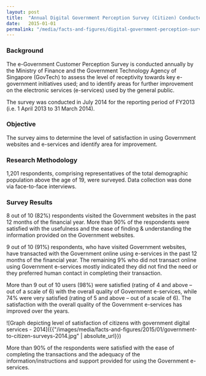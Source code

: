 ```yaml
---
layout: post
title:  "Annual Digital Government Perception Survey (Citizen) Conducted in 2014"
date:   2015-01-01
permalink: "/media/facts-and-figures/digital-government-perception-survey-citizen-2014"
---
```


### **Background**

The e-Government Customer Perception Survey is conducted annually by the Ministry of Finance and the Government Technology Agency of Singapore (GovTech) to assess the level of receptivity towards key e-government initiatives used; and to identify areas for further improvement on the electronic services (e-services) used by the general public.

The survey was conducted in July 2014 for the reporting period of FY2013 (i.e. 1 April 2013 to 31 March 2014).

### **Objective**

The survey aims to determine the level of satisfaction in using Government websites and e-services and identify area for improvement.

### **Research Methodology**

1,201 respondents, comprising representatives of the total demographic population above the age of 19, were surveyed. Data collection was done via face-to-face interviews.

### **Survey Results**

8 out of 10 (82%) respondents visited the Government websites in the past 12 months of the financial year. More than 90% of the respondents were satisfied with the usefulness and the ease of finding & understanding the information provided on the Government websites.

9 out of 10 (91%) respondents, who have visited Government websites, have transacted with the Government online using e-services in the past 12 months of the financial year. The remaining 9% who did not transact online using Government e-services mostly indicated they did not find the need or they preferred human contact in completing their transaction.

More than 9 out of 10 users (98%) were satisfied (rating of 4 and above – out of a scale of 6) with the overall quality of Government e-services, while 74% were very satisfied (rating of 5 and above – out of a scale of 6). The satisfaction with the overall quality of the Government e-services has improved over the years.

![Graph depicting level of satisfaction of citizens with government digital services - 2014]({{"/images/media/facts-and-figures/2015/01/government-to-citizen-surveys-2014.jpg" | absolute_url}})

More than 90% of the respondents were satisfied with the ease of completing the transactions and the adequacy of the information/instructions and support provided for using the Government e-services.